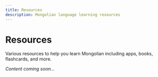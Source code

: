 ```yaml
---
title: Resources
description: Mongolian language learning resources
---
```


# Resources

Various resources to help you learn Mongolian including apps, books, flashcards, and more.

*Content coming soon...*